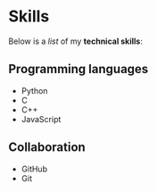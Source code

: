 # Skills

Below is a _list_ of my **technical skills**:

## Programming languages
- Python
- C
- C++
- JavaScript

## Collaboration
- GitHub
- Git
